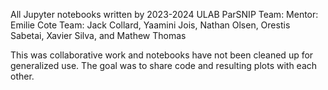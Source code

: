 All Jupyter notebooks written by 2023-2024 ULAB ParSNIP Team:
Mentor: Emilie Cote
Team: Jack Collard, Yaamini Jois, Nathan Olsen, Orestis Sabetai, Xavier Silva, and Mathew Thomas

This was collaborative work and notebooks have not been cleaned up for generalized use. 
The goal was to share code and resulting plots with each other.
